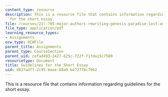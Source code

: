 ```yaml
---
content_type: resource
description: This is a resource file that contains information regarding guidelines
  for the short essay.
file: /courses/21l-705-major-authors-rewriting-genesis-paradise-lost-and-twentieth-century-fantasy-spring-2009/d837adff2c956eaeb8a9b4727f8c7962_MIT21L_705S09_assn01.pdf
file_type: application/pdf
learning_resource_types:
- Assignments
ocw_type: OCWFile
parent_title: Assignments
parent_type: CourseSection
parent_uid: cefad493-3427-625c-722f-f1fda15c7580
resourcetype: Document
title: Guidelines for the Short Essay
uid: d837adff-2c95-6eae-b8a9-b4727f8c7962
---
```

This is a resource file that contains information regarding guidelines for the short essay.

